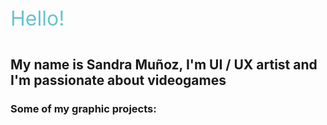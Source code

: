 ---
---
<p style="font-size: 32px; padding-bottom: 2%; color: rgb(104, 195, 206);"> Hello!<p>
<h2>My name is Sandra Muñoz, I'm UI / UX artist and I'm passionate about videogames</h2>

<h3 style="margin-top= 4%;" > Some of my graphic projects: </h3>
